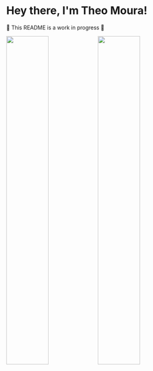 # Hey there, I'm Theo Moura! 

🚧 This README is a work in progress 🚧

<img allign="left" width="47%" src="https://github-readme-stats.vercel.app/api?username=theomilll&show_icons=true&theme=transparent" />

<img allign="left" width="47%" src="https://github-readme-stats.vercel.app/api/top-langs/?username=theomilll&layout=compact&theme=transparent" />


